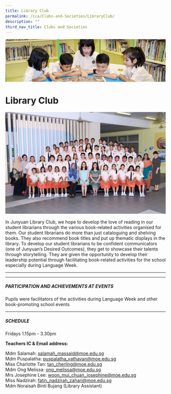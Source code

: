 ```yaml
---
title: Library Club
permalink: /cca/Clubs-and-Societies/LibraryClub/
description: ""
third_nav_title: Clubs and Societies
---
```

![](/images/banner.gif)

Library Club
============

![](/images/LIBRARY%20&%20DRAMA%20CLUB_0263%20FORMAL.jpeg)

In Junyuan Library Club, we hope to develop the love of reading in our student librarians through the various book-related activities organised for them. Our student librarians do more than just cataloguing and shelving books. They also recommend book titles and put up thematic displays in the library. To develop our student librarians to be confident communicators (one of Junyuan’s Desired Outcomes), they get to showcase their talents through storytelling. They are given the opportunity to develop their leadership potential through facilitating book-related activities for the school especially during Language Week.

---

---

##### **PARTICIPATION AND ACHIEVEMENTS AT EVENTS**  
  
Pupils were facilitators of the activities during Language Week and other book-promoting school events

---

##### **SCHEDULE**  
  
Fridays 1.15pm - 3.30pm


**Teachers IC & Email address:**

Mdm Salamah: [salamah\_massaid@moe.edu.sg](mailto:salamah_massaid@moe.edu.sg)  
Mdm Puspalatha: [puspalatha\_yathavan@moe.edu.sg](mailto:puspalatha_yathavan@moe.edu.sg)  
Miss Charlotte Tan: [tan\_cherling@moe.edu.sg](mailto:tan_cherling@moe.edu.sg)  
Mdm Ong Melissa: [ong\_melissa@moe.edu.sg](mailto:ong_melissa@moe.edu.sg)  
Mrs Josephine Lee: [woon\_mui\_chuan\_josephine@moe.edu.sg](mailto:woon_mui_chuan_josephine@moe.edu.sg)  
Miss Nadzirah: [fatin\_nadzirah\_zahari@moe.edu.sg](mailto:fatin_nadzirah_zahari@moe.edu.sg)[](mailto:chan_pei_ling@moe.edu.sg)  
Mdm Noraisah Binti Bujang (Library Assistant)